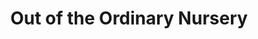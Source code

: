 ---
title: "Out of the Ordinary Nursery"
url: /averill-park/out-of-the-ordinary-nursery/
shop: garden centre
---